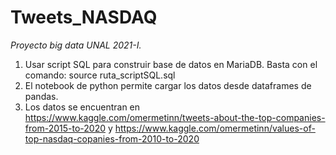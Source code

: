 # Tweets_NASDAQ
*Proyecto big data UNAL 2021-I.*

1. Usar script SQL para construir base de datos en MariaDB. Basta con el comando: source ruta_scriptSQL.sql
2. El notebook de python permite cargar los datos desde dataframes de pandas.
3. Los datos se encuentran en https://www.kaggle.com/omermetinn/tweets-about-the-top-companies-from-2015-to-2020 y https://www.kaggle.com/omermetinn/values-of-top-nasdaq-copanies-from-2010-to-2020
 
